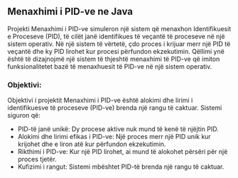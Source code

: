 ## Menaxhimi i PID-ve ne Java
Projekti Menaxhimi i PID-ve simuleron një sistem që menaxhon Identifikuesit e Proceseve (PID), të cilët janë identifikues të veçantë të proceseve në një sistem operativ. Në një sistem të vërtetë, çdo proces i krijuar merr një PID të veçantë dhe ky PID lirohet kur procesi përfundon ekzekutimin. Qëllimi ynë është të dizajnojmë një sistem të thjeshtë menaxhimi të PID-ve që imiton funksionalitetet bazë të menaxhuesit të PID-ve në një sistem operativ.

### Objektivi:
Objektivi i projektit Menaxhimi i PID-ve është alokimi dhe lirimi i identifikuesve të proceseve (PID-ve) brenda një rangu të caktuar.
Sistemi siguron që:
 -  PID-të janë unikë: Dy procese aktive nuk mund të kenë të njëjtin PID.
 -  Alokimi dhe lirimi efikas i PID-ve: Një proces merr një PID unik kur krijohet dhe e liron atë kur përfundon ekzekutimin.
 -  Rikthimi i PID-ve: Kur një PID lirohet, ai mund të alokohet përsëri për një proces tjetër.
 -  Kufizimi i rangut: Sistemi mbështet PID-të brenda një rangu të caktuar.
